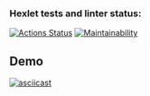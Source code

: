 ### Hexlet tests and linter status:
[![Actions Status](https://github.com/elenaryzh/frontend-project-44/actions/workflows/hexlet-check.yml/badge.svg)](https://github.com/elenaryzh/frontend-project-44/actions)
[![Maintainability](https://api.codeclimate.com/v1/badges/e6bb939242b78734ff33/maintainability)](https://codeclimate.com/github/elenaryzh/frontend-project-44/maintainability)

## Demo

[![asciicast](https://asciinema.org/a/JH7fDCbyUReLaUYDabiC5mjTH.svg)](https://asciinema.org/a/JH7fDCbyUReLaUYDabiC5mjTH)

